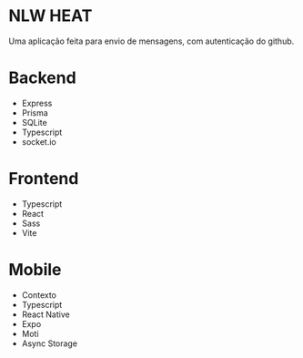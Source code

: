 # NLW HEAT

Uma aplicação feita para envio de mensagens, com autenticação do github.

# Backend

- Express
- Prisma
- SQLite
- Typescript
- socket.io

# Frontend

- Typescript
- React
- Sass
- Vite

# Mobile

- Contexto
- Typescript
- React Native
- Expo
- Moti
- Async Storage
